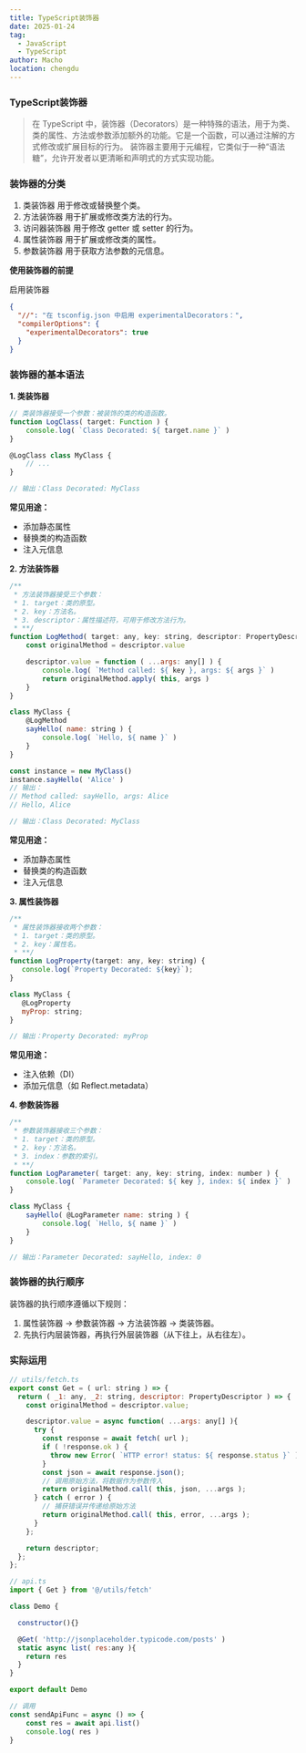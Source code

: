 ```yaml
---
title: TypeScript装饰器
date: 2025-01-24
tag:
  - JavaScript
  - TypeScript
author: Macho
location: chengdu
---
```


### TypeScript装饰器

> 在 TypeScript 中，装饰器（Decorators）是一种特殊的语法，用于为类、类的属性、方法或参数添加额外的功能。它是一个函数，可以通过注解的方式修改或扩展目标的行为。
> 装饰器主要用于元编程，它类似于一种“语法糖”，允许开发者以更清晰和声明式的方式实现功能。

### 装饰器的分类

1. 类装饰器
   用于修改或替换整个类。
2. 方法装饰器
   用于扩展或修改类方法的行为。
3. 访问器装饰器
   用于修改 getter 或 setter 的行为。
4. 属性装饰器
   用于扩展或修改类的属性。
5. 参数装饰器
   用于获取方法参数的元信息。

**使用装饰器的前提**

启用装饰器

```json
{
  "//": "在 tsconfig.json 中启用 experimentalDecorators：",
  "compilerOptions": {
    "experimentalDecorators": true
  }
}
```

### 装饰器的基本语法

**1. 类装饰器**

```javascript
// 类装饰器接受一个参数：被装饰的类的构造函数。
function LogClass( target: Function ) {
    console.log( `Class Decorated: ${ target.name }` )
}

@LogClass class MyClass {
    // ...
}

// 输出：Class Decorated: MyClass
```

**常见用途：**

- 添加静态属性
- 替换类的构造函数
- 注入元信息

**2. 方法装饰器**

```javascript
/**
 * 方法装饰器接受三个参数：
 * 1. target：类的原型。
 * 2. key：方法名。
 * 3. descriptor：属性描述符，可用于修改方法行为。
 * **/
function LogMethod( target: any, key: string, descriptor: PropertyDescriptor ) {
    const originalMethod = descriptor.value

    descriptor.value = function ( ...args: any[] ) {
        console.log( `Method called: ${ key }, args: ${ args }` )
        return originalMethod.apply( this, args )
    }
}

class MyClass {
    @LogMethod
    sayHello( name: string ) {
        console.log( `Hello, ${ name }` )
    }
}

const instance = new MyClass()
instance.sayHello( 'Alice' )
// 输出：
// Method called: sayHello, args: Alice
// Hello, Alice

// 输出：Class Decorated: MyClass
```

**常见用途：**

- 添加静态属性
- 替换类的构造函数
- 注入元信息

**3. 属性装饰器**

```javascript
/**
 * 属性装饰器接收两个参数：
 * 1. target：类的原型。
 * 2. key：属性名。
 * **/
function LogProperty(target: any, key: string) {
   console.log(`Property Decorated: ${key}`);
}

class MyClass {
   @LogProperty
   myProp: string;
}

// 输出：Property Decorated: myProp
```

**常见用途：**

- 注入依赖（DI）
- 添加元信息（如 Reflect.metadata）


**4. 参数装饰器**

```javascript
/**
 * 参数装饰器接收三个参数：
 * 1. target：类的原型。
 * 2. key：方法名。
 * 3. index：参数的索引。
 * **/
function LogParameter( target: any, key: string, index: number ) {
    console.log( `Parameter Decorated: ${ key }, index: ${ index }` )
}

class MyClass {
    sayHello( @LogParameter name: string ) {
        console.log( `Hello, ${ name }` )
    }
}

// 输出：Parameter Decorated: sayHello, index: 0
```

### 装饰器的执行顺序

装饰器的执行顺序遵循以下规则：
1.	属性装饰器 → 参数装饰器 → 方法装饰器 → 类装饰器。
2.	先执行内层装饰器，再执行外层装饰器（从下往上，从右往左）。

### 实际运用

```javascript
// utils/fetch.ts
export const Get = ( url: string ) => {
  return ( _1: any, _2: string, descriptor: PropertyDescriptor ) => {
    const originalMethod = descriptor.value;

    descriptor.value = async function( ...args: any[] ){
      try {
        const response = await fetch( url );
        if ( !response.ok ) {
          throw new Error( `HTTP error! status: ${ response.status }` );
        }
        const json = await response.json();
        // 调用原始方法，将数据作为参数传入
        return originalMethod.call( this, json, ...args );
      } catch ( error ) {
        // 捕获错误并传递给原始方法
        return originalMethod.call( this, error, ...args );
      }
    };

    return descriptor;
  };
};


```

```javascript
// api.ts
import { Get } from '@/utils/fetch'

class Demo {

  constructor(){}

  @Get( 'http://jsonplaceholder.typicode.com/posts' )
  static async list( res:any ){
    return res
  }
}

export default Demo

```

```javascript
// 调用
const sendApiFunc = async () => {
    const res = await api.list()
    console.log( res )
}

```
